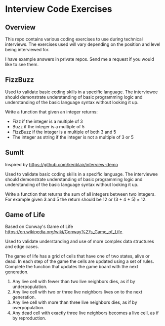 # Interview Code Exercises

## Overview

This repo contains various coding exercises to use during technical interviews. The exercises used will vary depending 
on the position and level being interviewed for.

I have example answers in private repos. Send me a request if you would like to see them.

## FizzBuzz

Used to validate basic coding skills in a specific language. The interviewee should demonstrate understanding of basic 
programming logic and understanding of the basic language syntax without looking it up.

Write a function that given an integer returns:

- Fizz if the integer is a multiple of 3
- Buzz if the integer is a multiple of 5
- FizzBuzz if the integer is a multiple of both 3 and 5
- The integer as string if the integer is not a multiple of 3 or 5

## SumIt

Inspired by https://github.com/kenblair/interview-demo

Used to validate basic coding skills in a specific language. The interviewee should demonstrate understanding of basic 
programming logic and understanding of the basic language syntax without looking it up.

Write a function that returns the sum of all integers between two integers. For example given 3 and 5 the return should 
be 12 or (3 + 4 + 5) = 12.

## Game of Life

Based on Conway's Game of Life https://en.wikipedia.org/wiki/Conway%27s_Game_of_Life.

Used to validate understanding and use of more complex data structures and edge cases.

The game of life has a grid of cells that have one of two states, alive or dead. In each step of the game the cells are 
updated using a set of rules. Complete the function that updates the game board with the next generation.

1. Any live cell with fewer than two live neighbors dies, as if by underpopulation.
2. Any live cell with two or three live neighbors lives on to the next generation.
3. Any live cell with more than three live neighbors dies, as if by overpopulation.
4. Any dead cell with exactly three live neighbors becomes a live cell, as if by reproduction.
